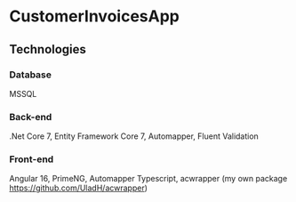 # CustomerInvoicesApp

## Technologies

### Database

MSSQL

### Back-end

.Net Core 7, Entity Framework Core 7, Automapper, Fluent Validation

### Front-end

Angular 16, PrimeNG, Automapper Typescript,  acwrapper (my own package https://github.com/UladH/acwrapper)